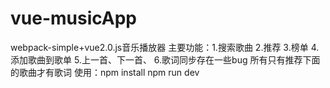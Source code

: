# vue-musicApp
webpack-simple+vue2.0.js音乐播放器
主要功能：1.搜索歌曲
         2.推荐
         3.榜单
         4.添加歌曲到歌单
         5.上一首、下一首、
         6.歌词同步存在一些bug 所有只有推荐下面的歌曲才有歌词
使用：npm install
      npm run dev
